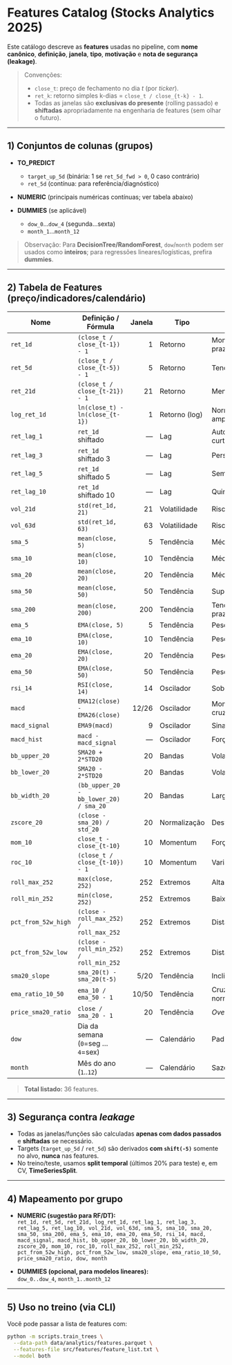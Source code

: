 # Features Catalog (Stocks Analytics 2025)

Este catálogo descreve as **features** usadas no pipeline, com **nome canônico**, **definição**, **janela**, **tipo**, **motivação** e **nota de segurança (leakage)**.

> Convenções:
> - `close_t`: preço de fechamento no dia *t* (por *ticker*).
> - `ret_k`: retorno simples k-dias = `close_t / close_{t-k} - 1`.
> - Todas as janelas são **exclusivas do presente** (rolling passado) e **shiftadas** apropriadamente na engenharia de features (sem olhar o futuro).

---

## 1) Conjuntos de colunas (grupos)

- **TO_PREDICT**  
  - `target_up_5d` (binária: 1 se `ret_5d_fwd > 0`, 0 caso contrário)  
  - `ret_5d` (contínua: para referência/diagnóstico)

- **NUMERIC** (principais numéricas contínuas; ver tabela abaixo)  
- **DUMMIES** (se aplicável)  
  - `dow_0`…`dow_4` (segunda…sexta)  
  - `month_1`…`month_12`

> Observação: Para **DecisionTree/RandomForest**, `dow`/`month` podem ser usados como **inteiros**; para regressões lineares/logísticas, prefira **dummies**.

---

## 2) Tabela de Features (preço/indicadores/calendário)

| Nome | Definição / Fórmula | Janela | Tipo | Motivação | Leakage |
|---|---|---:|---|---|---|
| `ret_1d` | `(close_t / close_{t-1}) - 1` | 1 | Retorno | Momentum curto prazo | Não |
| `ret_5d` | `(close_t / close_{t-5}) - 1` | 5 | Retorno | Tendência semanal | Não |
| `ret_21d` | `(close_t / close_{t-21}) - 1` | 21 | Retorno | Mensal (≈ 1 mês) | Não |
| `log_ret_1d` | `ln(close_t) - ln(close_{t-1})` | 1 | Retorno (log) | Normaliza amplitude | Não |
| `ret_lag_1` | `ret_1d` shiftado | — | Lag | Autocorrelação curtíssima | Não |
| `ret_lag_3` | `ret_1d` shiftado 3 | — | Lag | Persistência curta | Não |
| `ret_lag_5` | `ret_1d` shiftado 5 | — | Lag | Semana anterior | Não |
| `ret_lag_10` | `ret_1d` shiftado 10 | — | Lag | Quinzena | Não |
| `vol_21d` | `std(ret_1d, 21)` | 21 | Volatilidade | Risco mensal | Não |
| `vol_63d` | `std(ret_1d, 63)` | 63 | Volatilidade | Risco trimestral | Não |
| `sma_5` | `mean(close, 5)` | 5 | Tendência | Média curta | Não |
| `sma_10` | `mean(close, 10)` | 10 | Tendência | Média curta | Não |
| `sma_20` | `mean(close, 20)` | 20 | Tendência | Média curta/média | Não |
| `sma_50` | `mean(close, 50)` | 50 | Tendência | Suporte/resistência | Não |
| `sma_200` | `mean(close, 200)` | 200 | Tendência | Tendência de longo prazo | Não |
| `ema_5` | `EMA(close, 5)` | 5 | Tendência | Peso recente | Não |
| `ema_10` | `EMA(close, 10)` | 10 | Tendência | Peso recente | Não |
| `ema_20` | `EMA(close, 20)` | 20 | Tendência | Peso recente | Não |
| `ema_50` | `EMA(close, 50)` | 50 | Tendência | Peso recente | Não |
| `rsi_14` | `RSI(close, 14)` | 14 | Oscilador | Sobrecompra/venda | Não |
| `macd` | `EMA12(close) - EMA26(close)` | 12/26 | Oscilador | Momentum cruzamentos | Não |
| `macd_signal` | `EMA9(macd)` | 9 | Oscilador | Sinal do MACD | Não |
| `macd_hist` | `macd - macd_signal` | — | Oscilador | Força do sinal | Não |
| `bb_upper_20` | `SMA20 + 2*STD20` | 20 | Bandas | Volatilidade | Não |
| `bb_lower_20` | `SMA20 - 2*STD20` | 20 | Bandas | Volatilidade | Não |
| `bb_width_20` | `(bb_upper_20 - bb_lower_20) / sma_20` | 20 | Bandas | Largura (vol) | Não |
| `zscore_20` | `(close - sma_20) / std_20` | 20 | Normalização | Desvios da média | Não |
| `mom_10` | `close_t - close_{t-10}` | 10 | Momentum | Força direcional | Não |
| `roc_10` | `(close_t / close_{t-10}) - 1` | 10 | Momentum | Variação relativa | Não |
| `roll_max_252` | `max(close, 252)` | 252 | Extremos | Alta de 52s | Não |
| `roll_min_252` | `min(close, 252)` | 252 | Extremos | Baixa de 52s | Não |
| `pct_from_52w_high` | `(close - roll_max_252) / roll_max_252` | 252 | Extremos | Distância do topo | Não |
| `pct_from_52w_low` | `(close - roll_min_252) / roll_min_252` | 252 | Extremos | Distância do fundo | Não |
| `sma20_slope` | `sma_20(t) - sma_20(t-5)` | 5/20 | Tendência | Inclinação média | Não |
| `ema_ratio_10_50` | `ema_10 / ema_50 - 1` | 10/50 | Tendência | Cruzamento normalizado | Não |
| `price_sma20_ratio` | `close / sma_20 - 1` | 20 | Tendência | *Overextension* | Não |
| `dow` | Dia da semana (`0`=seg … `4`=sex) | — | Calendário | Padrões semanais | Não |
| `month` | Mês do ano (`1`..`12`) | — | Calendário | Sazonalidade | Não |

> **Total listado:** 36 features.

---

## 3) Segurança contra *leakage*
- Todas as janelas/funções são calculadas **apenas com dados passados** e **shiftadas** se necessário.  
- Targets (`target_up_5d` / `ret_5d`) são derivados **com `shift(-5)`** somente no alvo, **nunca** nas features.  
- No treino/teste, usamos **split temporal** (últimos 20% para teste) e, em CV, **TimeSeriesSplit**.

---

## 4) Mapeamento por grupo

- **NUMERIC (sugestão para RF/DT):**  
  `ret_1d, ret_5d, ret_21d, log_ret_1d, ret_lag_1, ret_lag_3, ret_lag_5, ret_lag_10, vol_21d, vol_63d, sma_5, sma_10, sma_20, sma_50, sma_200, ema_5, ema_10, ema_20, ema_50, rsi_14, macd, macd_signal, macd_hist, bb_upper_20, bb_lower_20, bb_width_20, zscore_20, mom_10, roc_10, roll_max_252, roll_min_252, pct_from_52w_high, pct_from_52w_low, sma20_slope, ema_ratio_10_50, price_sma20_ratio, dow, month`

- **DUMMIES (opcional, para modelos lineares):**  
  `dow_0..dow_4`, `month_1..month_12`

---

## 5) Uso no treino (via CLI)

Você pode passar a lista de features com:

```bash
python -m scripts.train_trees \
  --data-path data/analytics/features.parquet \
  --features-file src/features/feature_list.txt \
  --model both
